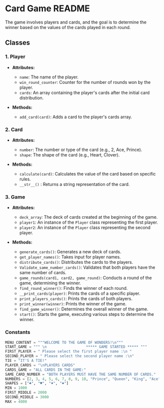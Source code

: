 # Card Game README

The game involves players and cards, and the goal is to determine the winner based on the values of the cards played in each round.

## Classes

### 1. Player

- **Attributes:**
  - `name`: The name of the player.
  - `win_round_counter`: Counter for the number of rounds won by the player.
  - `cards`: An array containing the player's cards after the initial card distribution.

- **Methods:**
  - `add_card(card)`: Adds a card to the player's cards array.

### 2. Card

- **Attributes:**
  - `number`: The number or type of the card (e.g., 2, Ace, Prince).
  - `shape`: The shape of the card (e.g., Heart, Clover).

- **Methods:**
  - `calculate(card)`: Calculates the value of the card based on specific rules.
  - `__str__()` : Returns a string representation of the card.

### 3. Game

- **Attributes:**
  - `deck_array`: The deck of cards created at the beginning of the game.
  - `player1`: An instance of the `Player` class representing the first player.
  - `player2`: An instance of the `Player` class representing the second player.

- **Methods:**
  - `generate_cards()`: Generates a new deck of cards.
  - `get_player_names()`: Takes input for player names.
  - `distribute_cards()`: Distributes the cards to the players.
  - `Validate_same_number_cards()`: Validates that both players have the same number of cards.
  - `game_rounds(card1, card2, game_round)`: Conducts a round of the game, determining the winner.
  - `find_round_winner()`: Finds the winner of each round.
  - `__print_cards(player)`: Prints the cards of a specific player.
  - `print_players_cards()`: Prints the cards of both players.
  - `print_winner(winner)`: Prints the winner of the game.
  - `find_game_winner()`: Determines the overall winner of the game.
  - `start()`: Starts the game, executing various steps to determine the winner.

### Constants

```python
MENU_CONTENT = """WELCOME TO THE GAME OF WONDERS!\n"""
START_GAME = """ \n                  ***** GAME STARTED ***** """
FIRST_PLAYER = " Please select the first player name :\n "
SECOND_PLAYER = " Please select the second player name :\n"
TIE = "IT'S A TIE!"
PLAYER_CARDS = "\nPLAYERS CARDS"
CARDS_GAME = "ALL CARDS IN THE GAME:"
SAME_CARD_NUMBER = "BOTH PLAYERS MUST HAVE THE SAME NUMBER OF CARDS."
NUMBERS = [2, 3, 4, 5, 6, 7, 8, 9, 10, "Prince", "Queen", "King", "Ace"]
SHAPES = ["♣", "♥", "♦", "♠"]
MIN = 1000
FIRST_MIDDLE = 2000
SECOND_MIDDLE = 3000
MAX = 4000

